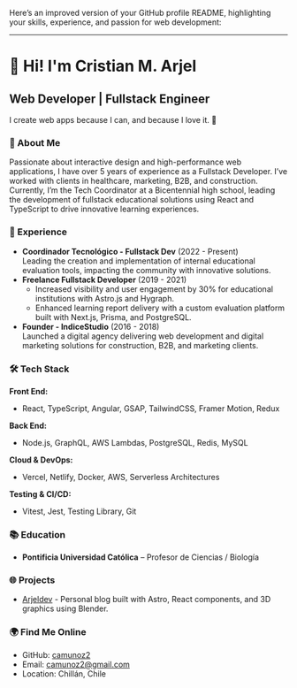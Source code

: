Here’s an improved version of your GitHub profile README, highlighting your skills, experience, and passion for web development:  

---

# 👋 Hi! I'm Cristian M. Arjel  

## **Web Developer | Fullstack Engineer**  
I create web apps because I can, and because I love it. 🎯  

### 🚀 About Me  
Passionate about interactive design and high-performance web applications, I have over 5 years of experience as a Fullstack Developer. I’ve worked with clients in healthcare, marketing, B2B, and construction. Currently, I’m the Tech Coordinator at a Bicentennial high school, leading the development of fullstack educational solutions using React and TypeScript to drive innovative learning experiences.  

### 💼 Experience  
- **Coordinador Tecnológico - Fullstack Dev** (2022 - Present)  
  Leading the creation and implementation of internal educational evaluation tools, impacting the community with innovative solutions.  
- **Freelance Fullstack Developer** (2019 - 2021)  
  - Increased visibility and user engagement by 30% for educational institutions with Astro.js and Hygraph.  
  - Enhanced learning report delivery with a custom evaluation platform built with Next.js, Prisma, and PostgreSQL.  
- **Founder - IndiceStudio** (2016 - 2018)  
  Launched a digital agency delivering web development and digital marketing solutions for construction, B2B, and marketing clients.  

### 🛠️ Tech Stack  
**Front End:**  
- React, TypeScript, Angular, GSAP, TailwindCSS, Framer Motion, Redux  

**Back End:**  
- Node.js, GraphQL, AWS Lambdas, PostgreSQL, Redis, MySQL  

**Cloud & DevOps:**  
- Vercel, Netlify, Docker, AWS, Serverless Architectures  

**Testing & CI/CD:**  
- Vitest, Jest, Testing Library, Git  

### 📚 Education  
- **Pontificia Universidad Católica** – Profesor de Ciencias / Biología  

### 🌐 Projects  
- [Arjeldev](https://arjeldev.vercel.app/) - Personal blog built with Astro, React components, and 3D graphics using Blender.  

### 🌍 Find Me Online  
- GitHub: [camunoz2](https://github.com/camunoz2)  
- Email: camunoz2@gmail.com  
- Location: Chillán, Chile
